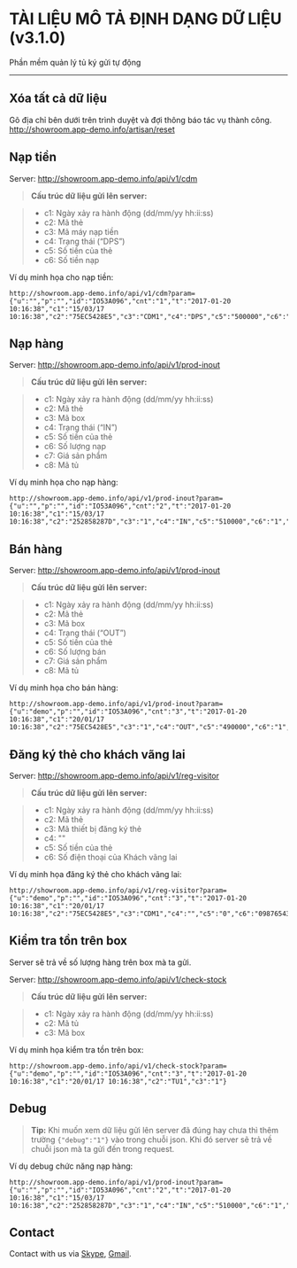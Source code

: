TÀI LIỆU MÔ TẢ ĐỊNH DẠNG DỮ LIỆU (v3.1.0)
===================

Phần mềm quản lý tủ ký gửi tự động

----------


Xóa tất cả dữ liệu
-------------

Gõ địa chỉ bên dưới trên trình duyệt và đợi thông báo tác vụ thành công.
http://showroom.app-demo.info/artisan/reset

Nạp tiền 
-------------

Server: http://showroom.app-demo.info/api/v1/cdm

> **Cấu trúc dữ liệu gửi lên server:**

> - c1: Ngày xảy ra hành động (dd/mm/yy hh:ii:ss)
> - c2: Mã thẻ
> - c3: Mã máy nạp tiền
> - c4: Trạng thái (“DPS”)
> - c5: Số tiền của thẻ
> - c6: Số tiền nạp


Ví dụ minh họa cho nạp tiền:
```
http://showroom.app-demo.info/api/v1/cdm?param={"u":"","p":"","id":"IO53A096","cnt":"1","t":"2017-01-20 10:16:38","c1":"15/03/17 10:16:38","c2":"75EC5428E5","c3":"CDM1","c4":"DPS","c5":"500000","c6":"500000"}
```

Nạp hàng
-------------

Server: http://showroom.app-demo.info/api/v1/prod-inout

> **Cấu trúc dữ liệu gửi lên server:**

> - c1: Ngày xảy ra hành động (dd/mm/yy hh:ii:ss)
> - c2: Mã thẻ
> - c3: Mã box
> - c4: Trạng thái (“IN”)
> - c5: Số tiền của thẻ
> - c6: Số lượng nạp
> - c7: Giá sản phẩm
> - c8: Mã tủ

Ví dụ minh họa cho nạp hàng:
```
http://showroom.app-demo.info/api/v1/prod-inout?param={"u":"","p":"","id":"IO53A096","cnt":"2","t":"2017-01-20 10:16:38","c1":"15/03/17 10:16:38","c2":"252858287D","c3":"1","c4":"IN","c5":"510000","c6":"1","c7":"10000","c8":"TU1"}
```

Bán hàng
-------------

Server: http://showroom.app-demo.info/api/v1/prod-inout

> **Cấu trúc dữ liệu gửi lên server:**

> - c1: Ngày xảy ra hành động (dd/mm/yy hh:ii:ss)
> - c2: Mã thẻ
> - c3: Mã box
> - c4: Trạng thái (“OUT”)
> - c5: Số tiền của thẻ
> - c6: Số lượng bán
> - c7: Giá sản phẩm
> - c8: Mã tủ

Ví dụ minh họa cho bán hàng:
```
http://showroom.app-demo.info/api/v1/prod-inout?param={"u":"demo","p":"","id":"IO53A096","cnt":"3","t":"2017-01-20 10:16:38","c1":"20/01/17 10:16:38","c2":"75EC5428E5","c3":"1","c4":"OUT","c5":"490000","c6":"1","c7":"10000","c8":"TU1"}
```

Đăng ký thẻ cho khách vãng lai
-------------

Server: http://showroom.app-demo.info/api/v1/reg-visitor

> **Cấu trúc dữ liệu gửi lên server:**

> - c1: Ngày xảy ra hành động (dd/mm/yy hh:ii:ss)
> - c2: Mã thẻ
> - c3: Mã thiết bị đăng ký thẻ
> - c4: ""
> - c5: Số tiền của thẻ
> - c6: Số điện thoại của Khách vãng lai

Ví dụ minh họa đăng ký thẻ cho khách vãng lai:
```
http://showroom.app-demo.info/api/v1/reg-visitor?param={"u":"demo","p":"","id":"IO53A096","cnt":"3","t":"2017-01-20 10:16:38","c1":"20/01/17 10:16:38","c2":"75EC5428E5","c3":"CDM1","c4":"","c5":"0","c6":"0987654321"}
```

Kiểm tra tồn trên box
-------------
Server sẽ trả về số lượng hàng trên box mà ta gửi. 

Server: http://showroom.app-demo.info/api/v1/check-stock

> **Cấu trúc dữ liệu gửi lên server:**

> - c1: Ngày xảy ra hành động (dd/mm/yy hh:ii:ss)
> - c2: Mã tủ
> - c3: Mã box

Ví dụ minh họa kiểm tra tồn trên box:
```
http://showroom.app-demo.info/api/v1/check-stock?param={"u":"demo","p":"","id":"IO53A096","cnt":"3","t":"2017-01-20 10:16:38","c1":"20/01/17 10:16:38","c2":"TU1","c3":"1"}
```

Debug
-------------

> **Tip:** Khi muốn xem dữ liệu gửi lên server đã đúng hay chưa thì thêm trường ```{"debug":"1"}``` vào trong chuỗi json. Khi đó server sẽ trả về chuỗi json mà ta gửi đến trong request.

Ví dụ debug chức năng nạp hàng:
```
http://showroom.app-demo.info/api/v1/prod-inout?param={"u":"","p":"","id":"IO53A096","cnt":"2","t":"2017-01-20 10:16:38","c1":"15/03/17 10:16:38","c2":"252858287D","c3":"1","c4":"IN","c5":"510000","c6":"1","c7":"10000","c8":"TU1","debug":"1"}
```

Contact
-----------------------------------
Contact with us via [Skype](skype:ntxinh.tintansoft), [Gmail](mailto:ntxinh@tintansoft.com).
